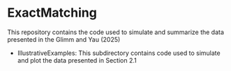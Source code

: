 # ExactMatching

This repository contains the code used to simulate and summarize the data presented in the Glimm and Yau (2025)

* IllustrativeExamples: This subdirectory contains code used to simulate and plot the data presented in Section 2.1

  
  
